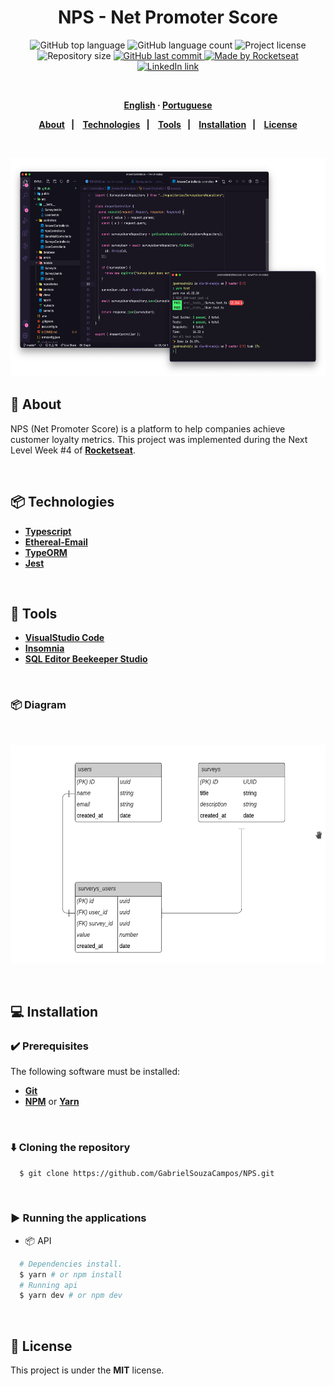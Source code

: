 <h1 align="center">
  <!-- <img alt="Move-It" src="./public/logo-full.svg" height="100px"> -->
  NPS - Net Promoter Score
</h1>
<p align="center">
  <img alt="GitHub top language" src="https://img.shields.io/github/languages/top/GabrielSouzaCampos/NPS?color=15c3d6">
  <img alt="GitHub language count" src="https://img.shields.io/github/languages/count/GabrielSouzaCampos/NPS?color=15c3d6">
  <img alt="Project license" src="https://img.shields.io/github/license/GabrielSouzaCampos/NPS?color=15c3d6">
  <img alt="Repository size" src="https://img.shields.io/github/repo-size/GabrielSouzaCampos/NPS?color=15c3d6">
  <a href="https://github.com/GabrielSouzaCampos/NPS/commits/master">
    <img alt="GitHub last commit" src="https://img.shields.io/github/last-commit/GabrielSouzaCampos/NPS?color=15c3d6">
  <img alt="Made by Rocketseat" src="https://img.shields.io/badge/made%20by-Rocketseat-15c3d6?style=flat">
  </a>
  <!-- <img src="https://img.shields.io/badge/happy-NLW 2.0-8257E5?logo=data:image/png;base64,iVBORw0KGgoAAAANSUhEUgAAABAAAAAQCAMAAAAoLQ9TAAAALVBMVEVHcExxWsF0XMJzXMJxWcFsUsD///9jRrzY0u6Xh9Gsn9n39fyMecy0qd2bjNJWBT0WAAAABHRSTlMA2Do606wF2QAAAGlJREFUGJVdj1cWwCAIBLEsRU3uf9xobDH8+GZwUYi8i6ucJwrxKE+7D0G9Q4vlYqtmCSjndr4CgCgzlyFgfKfKCVO0LrPKjmiqMxGXkJwNnXskqWG+1oSM+BSwD8f29YLNjvx/OQrn+g99oQSoNmt3PgAAAABJRU5ErkJggg=="> -->
 <br>
  <a href="https://www.linkedin.com/in/gabrielsouzacampos/">
       <img alt="LinkedIn link" src="https://img.shields.io/badge/-Gabriel Souza Campos-0077B5?style=flat&amp;logo=Linkedin&amp;logoColor=white" height="25px">
  </a> 
  <!-- <a href="https://insomnia.rest/run/?label=happy&amp;uri=https%3A%2F%2Fraw.githubusercontent.com%2GabrielSouzaCampos%2Fhappy%2Fmaster%2F.github%2FInsomnia.json" target="_blank"><img src="https://insomnia.rest/images/run.svg" alt="Run in Insomnia"></a> -->
</p>
<strong>
<br>
<p align="center">
    <a href="README.md">English</a>
    ·
    <a href="README-pt.md">Portuguese</a>
</p>

<p align="center">
  <a href="#bookmark-about">About</a>&nbsp;&nbsp;&nbsp;|&nbsp;&nbsp;&nbsp;
  <a href="#computer-technologies">Technologies</a>&nbsp;&nbsp;&nbsp;|&nbsp;&nbsp;&nbsp;
  <a href="#wrench-tools">Tools</a>&nbsp;&nbsp;&nbsp;|&nbsp;&nbsp;&nbsp;
  <a href="#package-installation">Installation</a>&nbsp;&nbsp;&nbsp;|&nbsp;&nbsp;&nbsp;
  <a href="#memo-license">License</a>
</p>
</strong>
<br>

<p align="center">
    <img alt="Screens" src=".github/preview.png" height="350px" />
</p>

## :bookmark: About

NPS (Net Promoter Score) is a platform to help companies achieve customer loyalty metrics. This project was implemented during the Next Level Week #4 of **[Rocketseat](https://rocketseat.com.br/)**.

<br>

## :package: Technologies

-  **[Typescript](https://www.typescriptlang.org/)**
-  **[Ethereal-Email](https://ethereal.email/)**
-  **[TypeORM](https://typeorm.io/#/)**
-  **[Jest](https://jestjs.io/)**

<br>

## :wrench: Tools

- **[VisualStudio Code](https://code.visualstudio.com/)**
- **[Insomnia](https://insomnia.rest/download)**
- **[SQL Editor Beekeeper Studio](https://www.beekeeperstudio.io/)**

<br>

### :package: **Diagram**

<br>

<p>
    <img alt="Screens" src=".github/diagrama.png" height="350px" />
</p>

<br>

## :computer: Installation

### :heavy_check_mark: **Prerequisites**

The following software must be installed:
  
  - **[Git](https://git-scm.com/)**
  - **[NPM](https://www.npmjs.com/)** or **[Yarn](https://yarnpkg.com/)**

<br>
  
### :arrow_down: **Cloning the repository**

```sh
  $ git clone https://github.com/GabrielSouzaCampos/NPS.git
```

<br>

### :arrow_forward:	**Running the applications**

- :package: API

```sh
  # Dependencies install.
  $ yarn # or npm install
  # Running api
  $ yarn dev # or npm dev
```

<br>

## :memo: License

This project is under the **MIT** license.


